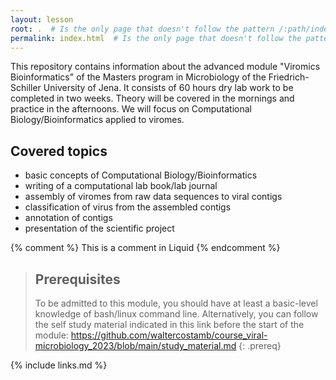 ```yaml
---
layout: lesson
root: .  # Is the only page that doesn't follow the pattern /:path/index.html
permalink: index.html  # Is the only page that doesn't follow the pattern /:path/index.html
---
```


This repository contains information about the advanced module "Viromics Bioinformatics" of the Masters program in Microbiology of the Friedrich-Schiller University of Jena. It consists of 60 hours dry lab work to be completed in two weeks. Theory will be covered in the mornings and practice in the afternoons. We will focus on Computational Biology/Bioinformatics applied to viromes. 

## Covered topics

- basic concepts of Computational Biology/Bioinformatics
- writing of a computational lab book/lab journal
- assembly of viromes from raw data sequences to viral contigs
- classification of virus from the assembled contigs
- annotation of contigs
- presentation of the scientific project

<!-- this is an html comment -->

{% comment %} This is a comment in Liquid {% endcomment %}

> ## Prerequisites
>
> To be admitted to this module, you should have at least a basic-level knowledge of bash/linux command line. Alternatively, you can follow the self study material indicated in this link before the start of the module: https://github.com/waltercostamb/course_viral-microbiology_2023/blob/main/study_material.md
{: .prereq}

{% include links.md %}
